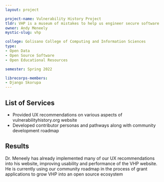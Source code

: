 ```yaml
---
layout: project

project-name: Vulnerability History Project
tldr: VHP is a museum of mistakes to help us engineer secure software
owner: Andy Meneely
mystic-slug: vhp

college: Golisano College of Computing and Information Sciences
type:
- Open Data
- Open Source Software
- Open Educational Resources

semester: Spring 2022

librecorps-members:
- Django Skorupa
---
```


## List of Services

- Provided UX recommendations on various aspects of vulnerabilityhistory.org website
- Developed contributor personas and pathways along with community development roadmap

## Results

Dr. Meneely has already implemented many of our UX recommendations into his website, improving usability and performance of the VHP website. He is currently using our community roadmap in the process of grant applications to grow VHP into an open source ecosystem
